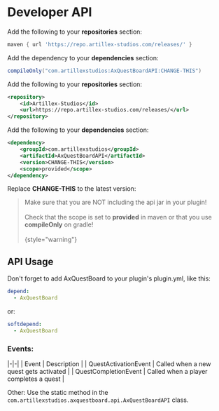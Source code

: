 # Developer API

<tabs>

<tab title="Gradle">

Add the following to your **repositories** section:
```groovy
maven { url 'https://repo.artillex-studios.com/releases/' }
```

Add the dependency to your **dependencies** section:

```groovy
compileOnly("com.artillexstudios:AxQuestBoardAPI:CHANGE-THIS")
```
</tab>

<tab title="Maven">

Add the following to your **repositories** section:
```xml
<repository>
    <id>Artillex-Studios</id>
    <url>https://repo.artillex-studios.com/releases/</url>
</repository>
```

Add the following to your **dependencies** section:

```xml
<dependency>
    <groupId>com.artillexstudios</groupId>
    <artifactId>AxQuestBoardAPI</artifactId>
    <version>CHANGE-THIS</version>
    <scope>provided</scope>
</dependency>
```
</tab>
</tabs>
<p>Replace <b>CHANGE-THIS</b> to the latest version: <a href="https://repo.artillex-studios.com/#/releases/com/artillexstudios/AxQuestBoardAPI"><img src="https://repo.artillex-studios.com/api/badge/latest/releases/com/artillexstudios/AxQuestBoardAPI?color=40c14a&amp;amp;name=AxQuestBoardAPI" alt=""/></a></p>

> Make sure that you are NOT including the api jar in your plugin!
> <br><br>Check that the scope is set to **provided** in maven or that you use **compileOnly** on gradle!</br></br>
{style="warning"}

## API Usage

Don't forget to add AxQuestBoard to your plugin's plugin.yml, like this:
```yaml
depend:
  - AxQuestBoard
```
or:
```yaml
softdepend:
  - AxQuestBoard
```

### Events:

|-|-|
| Event | Description |
| QuestActivationEvent | Called when a new quest gets activated |
| QuestCompletionEvent | Called when a player completes a quest |

Other: Use the static method in the `com.artillexstudios.axquestboard.api.AxQuestBoardAPI` class.